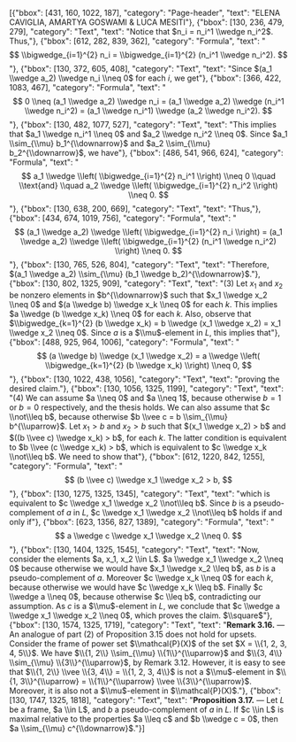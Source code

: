 [{"bbox": [431, 160, 1022, 187], "category": "Page-header", "text": "ELENA CAVIGLIA, AMARTYA GOSWAMI & LUCA MESITI"}, {"bbox": [130, 236, 479, 279], "category": "Text", "text": "Notice that $n_i = n_i^1 \\wedge n_i^2$. Thus,"}, {"bbox": [612, 282, 839, 362], "category": "Formula", "text": "$$ \\bigwedge_{i=1}^{2} n_i = \\bigwedge_{i=1}^{2} (n_i^1 \\wedge n_i^2). $$"}, {"bbox": [130, 372, 605, 408], "category": "Text", "text": "Since $(a_1 \\wedge a_2) \\wedge n_i \\neq 0$ for each $i$, we get"}, {"bbox": [366, 422, 1083, 467], "category": "Formula", "text": "$$ 0 \\neq (a_1 \\wedge a_2) \\wedge n_i = (a_1 \\wedge a_2) \\wedge (n_i^1 \\wedge n_i^2) = (a_1 \\wedge n_i^1) \\wedge (a_2 \\wedge n_i^2). $$"}, {"bbox": [130, 482, 1077, 527], "category": "Text", "text": "This implies that $a_1 \\wedge n_i^1 \\neq 0$ and $a_2 \\wedge n_i^2 \\neq 0$. Since $a_1 \\sim_{\\mu} b_1^{\\downarrow}$ and $a_2 \\sim_{\\mu} b_2^{\\downarrow}$, we have"}, {"bbox": [486, 541, 966, 624], "category": "Formula", "text": "$$ a_1 \\wedge \\left( \\bigwedge_{i=1}^{2} n_i^1 \\right) \\neq 0 \\quad \\text{and} \\quad a_2 \\wedge \\left( \\bigwedge_{i=1}^{2} n_i^2 \\right) \\neq 0. $$"}, {"bbox": [130, 638, 200, 669], "category": "Text", "text": "Thus,"}, {"bbox": [434, 674, 1019, 756], "category": "Formula", "text": "$$ (a_1 \\wedge a_2) \\wedge \\left( \\bigwedge_{i=1}^{2} n_i \\right) = (a_1 \\wedge a_2) \\wedge \\left( \\bigwedge_{i=1}^{2} (n_i^1 \\wedge n_i^2) \\right) \\neq 0. $$"}, {"bbox": [130, 765, 526, 804], "category": "Text", "text": "Therefore, $(a_1 \\wedge a_2) \\sim_{\\mu} (b_1 \\wedge b_2)^{\\downarrow}$."}, {"bbox": [130, 802, 1325, 909], "category": "Text", "text": "(3) Let $x_1$ and $x_2$ be nonzero elements in $b^{\\downarrow}$ such that $x_1 \\wedge x_2 \\neq 0$ and $(a \\wedge b) \\wedge x_k \\neq 0$ for each $k$. This implies $a \\wedge (b \\wedge x_k) \\neq 0$ for each $k$. Also, observe that $\\bigwedge_{k=1}^{2} (b \\wedge x_k) = b \\wedge (x_1 \\wedge x_2) = x_1 \\wedge x_2 \\neq 0$. Since $a$ is a $\\mu$-element in $L$, this implies that"}, {"bbox": [488, 925, 964, 1006], "category": "Formula", "text": "$$ (a \\wedge b) \\wedge (x_1 \\wedge x_2) = a \\wedge \\left( \\bigwedge_{k=1}^{2} (b \\wedge x_k) \\right) \\neq 0, $$"}, {"bbox": [130, 1022, 438, 1056], "category": "Text", "text": "proving the desired claim."}, {"bbox": [130, 1056, 1325, 1199], "category": "Text", "text": "(4) We can assume $a \\neq 0$ and $a \\neq 1$, because otherwise $b = 1$ or $b = 0$ respectively, and the thesis holds. We can also assume that $c \\not\\leq b$, because otherwise $b \\vee c = b \\sim_{\\mu} b^{\\uparrow}$. Let $x_1 > b$ and $x_2 > b$ such that $(x_1 \\wedge x_2) > b$ and $((b \\vee c) \\wedge x_k) > b$, for each $k$. The latter condition is equivalent to $b \\vee (c \\wedge x_k) > b$, which is equivalent to $c \\wedge x_k \\not\\leq b$. We need to show that"}, {"bbox": [612, 1220, 842, 1255], "category": "Formula", "text": "$$ (b \\vee c) \\wedge x_1 \\wedge x_2 > b, $$"}, {"bbox": [130, 1275, 1325, 1345], "category": "Text", "text": "which is equivalent to $c \\wedge x_1 \\wedge x_2 \\not\\leq b$. Since $b$ is a pseudo-complement of $a$ in $L$, $c \\wedge x_1 \\wedge x_2 \\not\\leq b$ holds if and only if"}, {"bbox": [623, 1356, 827, 1389], "category": "Formula", "text": "$$ a \\wedge c \\wedge x_1 \\wedge x_2 \\neq 0. $$"}, {"bbox": [130, 1404, 1325, 1545], "category": "Text", "text": "Now, consider the elements $a, x_1, x_2 \\in L$. $a \\wedge x_1 \\wedge x_2 \\neq 0$ because otherwise we would have $x_1 \\wedge x_2 \\leq b$, as $b$ is a pseudo-complement of $a$. Moreover $c \\wedge x_k \\neq 0$ for each $k$, because otherwise we would have $c \\wedge x_k \\leq b$. Finally $c \\wedge a \\neq 0$, because otherwise $c \\leq b$, contradicting our assumption. As $c$ is a $\\mu$-element in $L$, we conclude that $c \\wedge a \\wedge x_1 \\wedge x_2 \\neq 0$, which proves the claim. $\\square$"}, {"bbox": [130, 1574, 1325, 1719], "category": "Text", "text": "**Remark 3.16.** — An analogue of part (2) of Proposition 3.15 does not hold for upsets. Consider the frame of power set $\\mathcal{P}(X)$ of the set $X = \\{1, 2, 3, 4, 5\\}$. We have $\\{1, 2\\} \\sim_{\\mu} \\{1\\}^{\\uparrow}$ and $\\{3, 4\\} \\sim_{\\mu} \\{3\\}^{\\uparrow}$, by Remark 3.12. However, it is easy to see that $\\{1, 2\\} \\vee \\{3, 4\\} = \\{1, 2, 3, 4\\}$ is not a $\\mu$-element in $\\{1, 3\\}^{\\uparrow} = \\{1\\}^{\\uparrow} \\vee \\{3\\}^{\\uparrow}$. Moreover, it is also not a $\\mu$-element in $\\mathcal{P}(X)$."}, {"bbox": [130, 1747, 1325, 1818], "category": "Text", "text": "**Proposition 3.17.** — Let $L$ be a frame, $a \\in L$, and $b$ a pseudo-complement of $a$ in $L$. If $c \\in L$ is maximal relative to the properties $a \\leq c$ and $b \\wedge c = 0$, then $a \\sim_{\\mu} c^{\\downarrow}$."}]